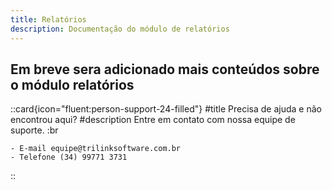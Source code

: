 ```yaml
---
title: Relatórios
description: Documentação do módulo de relatórios
---
```

## Em breve sera adicionado mais conteúdos sobre o módulo relatórios

 ::card{icon="fluent:person-support-24-filled"}
 #title
 Precisa de ajuda e não encontrou aqui?
 #description
 Entre em contato com nossa equipe de suporte. :br

    - E-mail equipe@trilinksoftware.com.br 
    - Telefone (34) 99771 3731
 ::